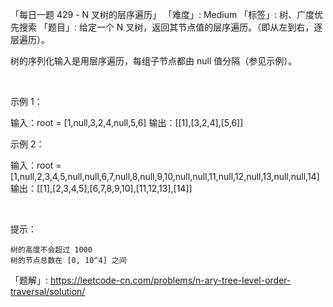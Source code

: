「每日一题 429 - N 叉树的层序遍历」
「难度」: Medium
「标签」: 树、广度优先搜索
「题目」: 给定一个 N 叉树，返回其节点值的层序遍历。（即从左到右，逐层遍历）。

树的序列化输入是用层序遍历，每组子节点都由 null 值分隔（参见示例）。

 

示例 1：



输入：root = [1,null,3,2,4,null,5,6]
输出：[[1],[3,2,4],[5,6]]


示例 2：



输入：root = [1,null,2,3,4,5,null,null,6,7,null,8,null,9,10,null,null,11,null,12,null,13,null,null,14]
输出：[[1],[2,3,4,5],[6,7,8,9,10],[11,12,13],[14]]


 

提示：


	树的高度不会超过 1000
	树的节点总数在 [0, 10^4] 之间



「题解」: https://leetcode-cn.com/problems/n-ary-tree-level-order-traversal/solution/